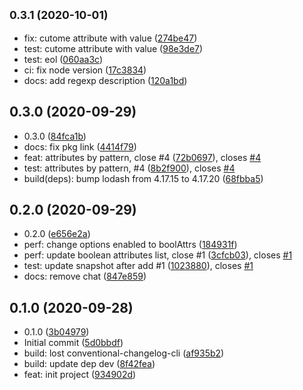 ## <small>0.3.1 (2020-10-01)</small>

* fix: cutome attribute with value ([274be47](https://github.com/posthtml/posthtml-boolean-attributes/commit/274be47))
* test: cutome attribute with value ([98e3de7](https://github.com/posthtml/posthtml-boolean-attributes/commit/98e3de7))
* test: eol ([060aa3c](https://github.com/posthtml/posthtml-boolean-attributes/commit/060aa3c))
* ci: fix node version ([17c3834](https://github.com/posthtml/posthtml-boolean-attributes/commit/17c3834))
* docs: add regexp description ([120a1bd](https://github.com/posthtml/posthtml-boolean-attributes/commit/120a1bd))



## 0.3.0 (2020-09-29)

* 0.3.0 ([84fca1b](https://github.com/posthtml/posthtml-boolean-attributes/commit/84fca1b))
* docs: fix pkg link ([4414f79](https://github.com/posthtml/posthtml-boolean-attributes/commit/4414f79))
* feat: attributes by pattern, close #4 ([72b0697](https://github.com/posthtml/posthtml-boolean-attributes/commit/72b0697)), closes [#4](https://github.com/posthtml/posthtml-boolean-attributes/issues/4)
* test: attributes by pattern, #4 ([8b2f900](https://github.com/posthtml/posthtml-boolean-attributes/commit/8b2f900)), closes [#4](https://github.com/posthtml/posthtml-boolean-attributes/issues/4)
* build(deps): bump lodash from 4.17.15 to 4.17.20 ([68fbba5](https://github.com/posthtml/posthtml-boolean-attributes/commit/68fbba5))



## 0.2.0 (2020-09-29)

* 0.2.0 ([e656e2a](https://github.com/posthtml/posthtml-boolean-attributes/commit/e656e2a))
* perf: change options enabled to boolAttrs ([184931f](https://github.com/posthtml/posthtml-boolean-attributes/commit/184931f))
* perf: update boolean attributes list, close #1 ([3cfcb03](https://github.com/posthtml/posthtml-boolean-attributes/commit/3cfcb03)), closes [#1](https://github.com/posthtml/posthtml-boolean-attributes/issues/1)
* test: update snapshot after add #1 ([1023880](https://github.com/posthtml/posthtml-boolean-attributes/commit/1023880)), closes [#1](https://github.com/posthtml/posthtml-boolean-attributes/issues/1)
* docs: remove chat ([847e859](https://github.com/posthtml/posthtml-boolean-attributes/commit/847e859))



## 0.1.0 (2020-09-28)

* 0.1.0 ([3b04979](https://github.com/posthtml/posthtml-boolean-attributes/commit/3b04979))
* Initial commit ([5d0bbdf](https://github.com/posthtml/posthtml-boolean-attributes/commit/5d0bbdf))
* build: lost conventional-changelog-cli ([af935b2](https://github.com/posthtml/posthtml-boolean-attributes/commit/af935b2))
* build: update dep dev ([8f42fea](https://github.com/posthtml/posthtml-boolean-attributes/commit/8f42fea))
* feat: init project ([934902d](https://github.com/posthtml/posthtml-boolean-attributes/commit/934902d))



